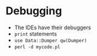 # Debugging


* The IDEs have their debuggers
* `print` statements
* `use Data::Dumper qw(Dumper)`
* `perl -d mycode.pl`


